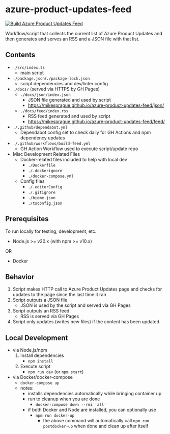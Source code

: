 # azure-product-updates-feed

[![Build Azure Product Updates Feed](https://github.com/mikesprague/azure-product-updates-feed/actions/workflows/build-feed.yml/badge.svg)](https://github.com/mikesprague/azure-product-updates-feed/actions/workflows/build-feed.yml)

Workflow/script that collects the current list of Azure Product Updates and then
generates and serves an RSS and a JSON file with that list.

## Contents

- `./src/index.ts`
  - main script
- `./package.json`/`./package-lock.json`
  - script dependencies and dev/linter config
- `./docs/` (served via HTTPS by GH Pages)
  - `./docs/json/index.json`
    - JSON file generated and used by script
    - <https://mikesprague.github.io/azure-product-updates-feed/json/>
  - `./docs/feed/index.rss`
    - RSS feed generated and used by script
    - <https://mikesprague.github.io/azure-product-updates-feed/feed/>
- `./.github/dependabot.yml`
  - Dependabot config set to check daily for GH Actions and npm dependency updates
- `./.github/workflows/build-feed.yml`
  - GH Action Workflow used to execute script/update repo
- Misc Development Related Files
  - Docker-related files included to help with local dev
    - `./Dockerfile`
    - `./.dockerignore`
    - `./docker-compose.yml`
  - Config files
    - `./.editorConfig`
    - `./.gitignore`
    - `./biome.json`
    - `./tsconfig.json`

## Prerequisites

To run locally for testing, development, etc.

- Node.js >= v20.x (with npm >= v10.x)

OR

- Docker

## Behavior

1. Script makes HTTP call to Azure Product Updates page and checks for updates to the page since the last time it ran
1. Script outputs a JSON file
    - JSON is used by the script and served via GH Pages
1. Script outputs an RSS feed
    - RSS is served via GH Pages
1. Script only updates (writes new files) if the content has been updated.

## Local Development

- via Node.js/npm
  1. Install dependencies
      - `npm install`
  1. Execute script
      - `npm run dev` (or `npm start`)
- via Docker/docker-compose
  - `docker-compose up`
  - notes:
    - installs dependencies automatically while bringing container up
    - run to cleanup when you are done
      - `docker-compose down --rmi 'all'`
    - if both Docker and Node are installed, you can optionally use
      - `npm run docker-up`
        - the above command will  automatically call `npm run postdocker-up` when done and clean up after itself
